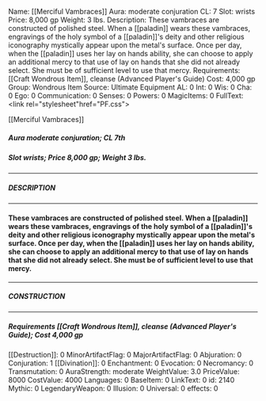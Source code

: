 Name: [[Merciful Vambraces]]
Aura: moderate conjuration
CL: 7
Slot: wrists
Price: 8,000 gp
Weight: 3 lbs.
Description: These vambraces are constructed of polished steel. When a [[paladin]] wears these vambraces, engravings of the holy symbol of a [[paladin]]'s deity and other religious iconography mystically appear upon the metal's surface. Once per day, when the [[paladin]] uses her lay on hands ability, she can choose to apply an additional mercy to that use of lay on hands that she did not already select. She must be of sufficient level to use that mercy.
Requirements: [[Craft Wondrous Item]], cleanse (Advanced Player's Guide)
Cost: 4,000 gp
Group: Wondrous Item
Source: Ultimate Equipment
AL: 0
Int: 0
Wis: 0
Cha: 0
Ego: 0
Communication: 0
Senses: 0
Powers: 0
MagicItems: 0
FullText: <link rel="stylesheet"href="PF.css"><div class="heading"><p class="alignleft">[[Merciful Vambraces]]</p><div style="clear: both;"></div></div><div><h5><b>Aura </b>moderate conjuration; <b>CL </b>7th</h5><h5><b>Slot </b>wrists; <b>Price </b>8,000 gp; <b>Weight </b>3 lbs.</h5></div><hr/><div><h5><b>DESCRIPTION</b></h5></div><hr/><div><h4><p>These vambraces are constructed of polished steel. When a [[paladin]] wears these vambraces, engravings of the holy symbol of a [[paladin]]'s deity and other religious iconography mystically appear upon the metal's surface. Once per day, when the [[paladin]] uses her lay on hands ability, she can choose to apply an additional mercy to that use of lay on hands that she did not already select. She must be of sufficient level to use that mercy.</p></h4></div><hr/><div><h5><b>CONSTRUCTION</b></h5></div><hr/><div><h5><b>Requirements </b>[[Craft Wondrous Item]], <i>cleanse (Advanced Player's Guide)</i>; <b>Cost </b>4,000 gp</h5></div>
[[Destruction]]: 0
MinorArtifactFlag: 0
MajorArtifactFlag: 0
Abjuration: 0
Conjuration: 1
[[Divination]]: 0
Enchantment: 0
Evocation: 0
Necromancy: 0
Transmutation: 0
AuraStrength: moderate
WeightValue: 3.0
PriceValue: 8000
CostValue: 4000
Languages: 0
BaseItem: 0
LinkText: 0
id: 2140
Mythic: 0
LegendaryWeapon: 0
Illusion: 0
Universal: 0
effects: 0
